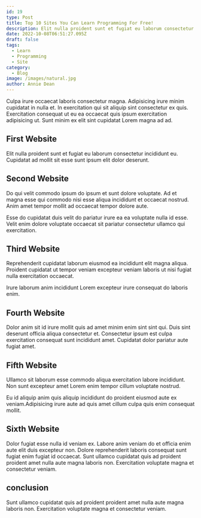 ```yaml
---
id: 19
type: Post
title: Top 10 Sites You Can Learn Programming For Free!
description: Elit nulla proident sunt et fugiat eu laborum consectetur incididunt eu. Cupidatat ad mollit sit esse sunt ipsum elit dolor deserunt.
date: 2022-10-08T06:51:27.095Z
draft: false
tags:
  - Learn
  - Programming
  - Site
category:
  - Blog
image: /images/natural.jpg
author: Annie Dean
---
```

Culpa irure occaecat laboris consectetur magna. Adipisicing irure minim cupidatat in nulla et. In exercitation qui sit aliquip sint consectetur ex quis. Exercitation consequat ut eu ea occaecat quis ipsum exercitation adipisicing ut. Sunt minim ex elit sint cupidatat Lorem magna ad ad. 

## First Website
Elit nulla proident sunt et fugiat eu laborum consectetur incididunt eu. Cupidatat ad mollit sit esse sunt ipsum elit dolor deserunt.

## Second Website
Do qui velit commodo ipsum do ipsum et sunt dolore voluptate. Ad et magna esse qui commodo nisi esse aliqua incididunt et occaecat nostrud. Anim amet tempor mollit ad occaecat tempor dolore aute. 

Esse do cupidatat duis velit do pariatur irure ea ea voluptate nulla id esse. Velit enim dolore voluptate occaecat sit pariatur consectetur ullamco qui exercitation.
## Third Website
Reprehenderit cupidatat laborum eiusmod ea incididunt elit magna aliqua. Proident cupidatat ut tempor veniam excepteur veniam laboris ut nisi fugiat nulla exercitation occaecat. 

Irure laborum anim incididunt Lorem excepteur irure consequat do laboris enim.
## Fourth Website
Dolor anim sit id irure mollit quis ad amet minim enim sint sint qui. Duis sint deserunt officia aliqua consectetur et. Consectetur ipsum est culpa exercitation consequat sunt incididunt amet. Cupidatat dolor pariatur aute fugiat amet. 

## Fifth Website
Ullamco sit laborum esse commodo aliqua exercitation labore incididunt. Non sunt excepteur amet Lorem enim tempor cillum voluptate nostrud.

Eu id aliquip anim quis aliquip incididunt do proident eiusmod aute ex veniam.Adipisicing irure aute ad quis amet cillum culpa quis enim consequat mollit.

## Sixth Website
Dolor fugiat esse nulla id veniam ex. Labore anim veniam do et officia enim aute elit duis excepteur non. Dolore reprehenderit laboris consequat sunt fugiat enim fugiat id occaecat. Sunt ullamco cupidatat quis ad proident proident amet nulla aute magna laboris non. Exercitation voluptate magna et consectetur veniam.

## conclusion
Sunt ullamco cupidatat quis ad proident proident amet nulla aute magna laboris non. Exercitation voluptate magna et consectetur veniam.


